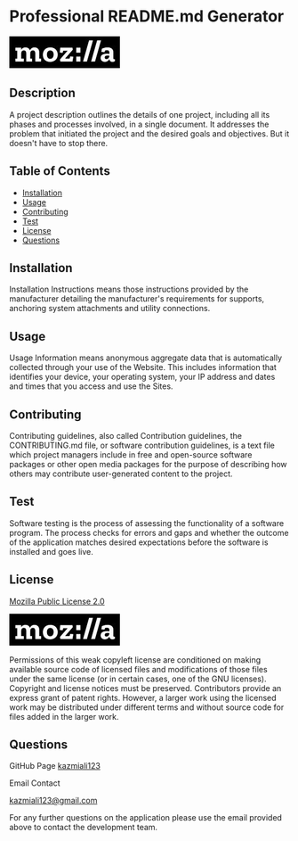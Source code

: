 
# Professional README.md Generator 

![Mozilla Public License 2.0](./images/mpl2-0.JPG)

## Description
A project description outlines the details of one project, including all its phases and processes involved, in a single document. It addresses the problem that initiated the project and the desired goals and objectives. But it doesn't have to stop there.

## Table of Contents

- [Installation](#installation)
- [Usage](#usage)
- [Contributing](#contributing)
- [Test](#test)
- [License](#license)
- [Questions](#questions)

## Installation
Installation Instructions means those instructions provided by the manufacturer detailing the manufacturer's requirements for supports, anchoring system attachments and utility connections.

## Usage
Usage Information means anonymous aggregate data that is automatically collected through your use of the Website. This includes information that identifies your device, your operating system, your IP address and dates and times that you access and use the Sites.

## Contributing
Contributing guidelines, also called Contribution guidelines, the CONTRIBUTING.md file, or software contribution guidelines, is a text file which project managers include in free and open-source software packages or other open media packages for the purpose of describing how others may contribute user-generated content to the project. 

## Test
Software testing is the process of assessing the functionality of a software program. The process checks for errors and gaps and whether the outcome of the application matches desired expectations before the software is installed and goes live.

## License
[Mozilla Public License 2.0](https://choosealicense.com/licenses/mpl-2.0/)

![Mozilla Public License 2.0](./images/mpl2-0.JPG)

Permissions of this weak copyleft license are conditioned on making available source code of licensed files and modifications of those files under the same license (or in certain cases, one of the GNU licenses). Copyright and license notices must be preserved. Contributors provide an express grant of patent rights. However, a larger work using the licensed work may be distributed under different terms and without source code for files added in the larger work.

## Questions
GitHub Page
[kazmiali123](https://github.com/kazmiali123)

Email Contact

kazmiali123@gmail.com

For any further questions on the application please use the email provided above to contact the development team.
